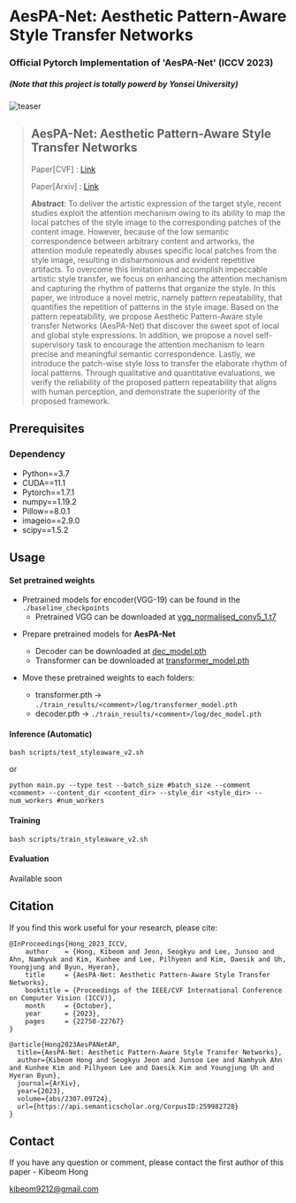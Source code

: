 # AesPA-Net: Aesthetic Pattern-Aware Style Transfer Networks

### Official Pytorch Implementation of 'AesPA-Net' (ICCV 2023)
##### (Note that this project is totally powerd by Yonsei University)
![teaser](https://github.com/Kibeom-Hong/AesPA-Net/assets/77425614/8653065b-9554-4481-8673-caa797dab6e2)





> ## AesPA-Net: Aesthetic Pattern-Aware Style Transfer Networks
>
>  Paper[CVF] : [Link](https://openaccess.thecvf.com/content/ICCV2023/papers/Hong_AesPA-Net_Aesthetic_Pattern-Aware_Style_Transfer_Networks_ICCV_2023_paper.pdf)
>  
>  Paper[Arxiv] : [Link](https://arxiv.org/abs/2307.09724)
> 
> **Abstract**: To deliver the artistic expression of the target style, recent studies exploit the attention mechanism owing to its ability to map the local patches of the style image to the corresponding patches of the content image. However, because of the low semantic correspondence between arbitrary content and artworks, the attention module repeatedly abuses specific local patches from the style image, resulting in disharmonious and evident repetitive artifacts. To overcome this limitation and accomplish impeccable artistic style transfer, we focus on enhancing the attention mechanism and capturing the rhythm of patterns that organize the style. In this paper, we introduce a novel metric, namely pattern repeatability, that quantifies the repetition of patterns in the style image. Based on the pattern repeatability, we propose Aesthetic Pattern-Aware style transfer Networks (AesPA-Net) that discover the sweet spot of local and global style expressions. In addition, we propose a novel self-supervisory task to encourage the attention mechanism to learn precise and meaningful semantic correspondence. Lastly, we introduce the patch-wise style loss to transfer the elaborate rhythm of local patterns. Through qualitative and quantitative evaluations, we verify the reliability of the proposed pattern repeatability that aligns with human perception, and demonstrate the superiority of the proposed framework.

## Prerequisites

### Dependency
- Python==3.7
- CUDA==11.1
- Pytorch==1.7.1
- numpy==1.19.2
- Pillow==8.0.1
- imageio==2.9.0
- scipy==1.5.2


## Usage
#### Set pretrained weights
* Pretrained models for encoder(VGG-19) can be found in the `./baseline_checkpoints`
  -  Pretrained VGG can be downloaded at [vgg_normalised_conv5_1.t7](https://drive.google.com/drive/folders/1HsJNskEMC5HUimq6ixkSZk7W_hgFNp7J?usp=sharing)
- Prepare pretrained models for **AesPA-Net**
  -  Decoder can be downloaded at [dec_model.pth](https://drive.google.com/file/d/1nb7dQwj7RcQpi8_cURvErSwA-BxyZTT5/view?usp=sharing)
  -  Transformer can be downloaded at [transformer_model.pth](https://drive.google.com/file/d/1YII45EfR3mVbyvqQlzvfiYFIoTCgGG_R/view?usp=sharing)

- Move these pretrained weights to each folders:
  - transformer.pth -> `./train_results/<comment>/log/transformer_model.pth`
  - decoder.pth -> `./train_results/<comment>/log/dec_model.pth`

#### Inference (Automatic)
```
bash scripts/test_styleaware_v2.sh
```
or
```
python main.py --type test --batch_size #batch_size --comment <comment> --content_dir <content_dir> --style_dir <style_dir> --num_workers #num_workers
```

#### Training
```
bash scripts/train_styleaware_v2.sh
```


#### Evaluation
Available soon


## Citation
If you find this work useful for your research, please cite:
```
@InProceedings{Hong_2023_ICCV,
    author    = {Hong, Kibeom and Jeon, Seogkyu and Lee, Junsoo and Ahn, Namhyuk and Kim, Kunhee and Lee, Pilhyeon and Kim, Daesik and Uh, Youngjung and Byun, Hyeran},
    title     = {AesPA-Net: Aesthetic Pattern-Aware Style Transfer Networks},
    booktitle = {Proceedings of the IEEE/CVF International Conference on Computer Vision (ICCV)},
    month     = {October},
    year      = {2023},
    pages     = {22758-22767}
}
```

```
@article{Hong2023AesPANetAP,
  title={AesPA-Net: Aesthetic Pattern-Aware Style Transfer Networks},
  author={Kibeom Hong and Seogkyu Jeon and Junsoo Lee and Namhyuk Ahn and Kunhee Kim and Pilhyeon Lee and Daesik Kim and Youngjung Uh and Hyeran Byun},
  journal={ArXiv},
  year={2023},
  volume={abs/2307.09724},
  url={https://api.semanticscholar.org/CorpusID:259982728}
}
```

## Contact
If you have any question or comment, please contact the first author of this paper - Kibeom Hong

[kibeom9212@gmail.com](kibeom9212@gmail.com)
